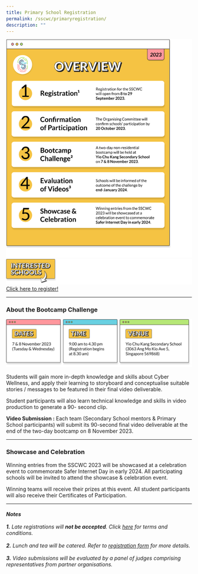```yaml
---
title: Primary School Registration
permalink: /sscwc/primaryregistration/
description: ""
---
```

![Pri sch overview](/images/Sscwc/prisch_overview.png)
 ![Interested Schools](/images/Sscwc/interestedschools_.png)
[Click here to register!](/go.gov.sg/sscwc2023regpri/)

---


### **About the Bootcamp Challenge** 

![Bootcamp Details](/images/Sscwc/bootcamp%20details.png)

Students will gain more in-depth knowledge and skills about Cyber Wellness, and apply their learning to storyboard and conceptualise suitable stories / messages to be featured in their final video deliverable.

Student participants will also learn technical knowledge and skills in video production to generate a 90- second clip.

**Video Submission :** Each team (Secondary School mentors &amp; Primary School participants) will submit its 90-second final video deliverable at the end of the two-day bootcamp on 8 November 2023. 

---

### **Showcase and Celebration** 
Winning entries from the SSCWC 2023 will be showcased at a celebration event to commemorate Safer Internet Day in early 2024. All participating schools will be invited to attend the showcase &amp; celebration event.

Winning teams will receive their prizes at this event. All student participants will also receive their Certificates of Participation. 

---

###### **Notes** <br><br>**1.** Late registrations will **not be accepted**. Click [here](google.com) for terms and conditions.<br><br>**2.** Lunch and tea will be catered. Refer to [registration form](/go.gov.sg/sscwc2023regpri/) for more details.<br><br>**3.** Video submissions will be evaluated by a panel of judges comprising representatives from partner organisations.